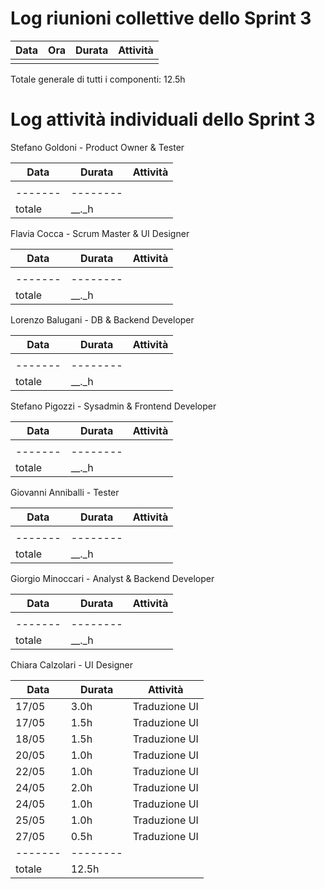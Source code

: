 # Log riunioni collettive dello Sprint 3

| Data | Ora | Durata | Attività |
|------|-----|--------|----------|
|      |     |        |          |

Totale generale di tutti i componenti: 12.5h


# Log attività individuali dello Sprint 3



Stefano Goldoni - Product Owner & Tester

| Data  | Durata | Attività |
|-------|--------|----------|
|     |    |        |
|-------|--------|
|totale| __._h |


Flavia Cocca - Scrum Master & UI Designer

| Data  | Durata | Attività |
|-------|--------|----------|
|     |    |        |
|-------|--------|
|totale| __._h |


Lorenzo Balugani - DB & Backend Developer

| Data  | Durata | Attività |
|-------|--------|----------|
|     |    |        |
|-------|--------|
|totale| __._h |


Stefano Pigozzi - Sysadmin & Frontend Developer

| Data  | Durata | Attività |
|-------|--------|----------|
|     |    |        |
|-------|--------|
|totale| __._h |

Giovanni Anniballi - Tester

| Data  | Durata | Attività |
|-------|--------|----------|
|     |    |        |
|-------|--------|
|totale| __._h |

Giorgio Minoccari - Analyst & Backend Developer

| Data  | Durata | Attività |
|-------|--------|----------|
|     |    |        |
|-------|--------|
|totale| __._h |


Chiara Calzolari - UI Designer

| Data  | Durata | Attività |
|-------|--------|----------|
| 17/05 | 3.0h | Traduzione UI
| 17/05 | 1.5h | Traduzione UI
| 18/05 | 1.5h | Traduzione UI
| 20/05 | 1.0h | Traduzione UI
| 22/05 | 1.0h | Traduzione UI
| 24/05 | 2.0h | Traduzione UI
| 24/05 | 1.0h | Traduzione UI
| 25/05 | 1.0h | Traduzione UI
| 27/05 | 0.5h | Traduzione UI
|-------|--------|
|totale| 12.5h |



